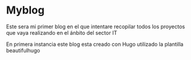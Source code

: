 # Myblog
Este sera mi primer blog en el que intentare recopilar todos los proyectos que vaya realizando en el ánbito del sector IT

En primera instancia este blog esta creado con Hugo utilizado la plantilla beautifulhugo
